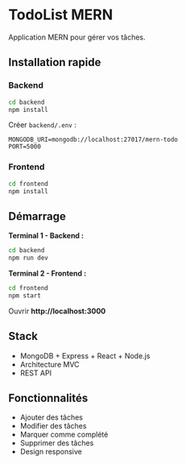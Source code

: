 # TodoList MERN

Application MERN pour gérer vos tâches.

## Installation rapide

### Backend
```bash
cd backend
npm install
```

Créer `backend/.env` :
```env
MONGODB_URI=mongodb://localhost:27017/mern-todo
PORT=5000
```

### Frontend
```bash
cd frontend
npm install
```

## Démarrage

**Terminal 1 - Backend :**
```bash
cd backend
npm run dev
```

**Terminal 2 - Frontend :**
```bash
cd frontend
npm start
```

Ouvrir **http://localhost:3000**

## Stack

- MongoDB + Express + React + Node.js
- Architecture MVC
- REST API

## Fonctionnalités

-  Ajouter des tâches
-  Modifier des tâches
-  Marquer comme complété
-  Supprimer des tâches
-  Design responsive
